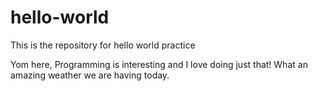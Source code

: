 # hello-world

This is the repository for hello world practice

Yom here, Programming is interesting and I love doing just that!
What an amazing weather we are having today.
